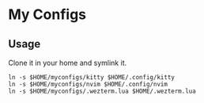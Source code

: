 # My Configs

## Usage

Clone it in your home and symlink it.

```shell
ln -s $HOME/myconfigs/kitty $HOME/.config/kitty
ln -s $HOME/myconfigs/nvim $HOME/.config/nvim
ln -s $HOME/myconfigs/.wezterm.lua $HOME/.wezterm.lua

